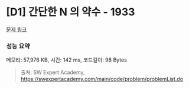 # [D1] 간단한 N 의 약수 - 1933 

[문제 링크](https://swexpertacademy.com/main/code/problem/problemDetail.do?contestProbId=AV5PhcWaAKIDFAUq) 

### 성능 요약

메모리: 57,976 KB, 시간: 142 ms, 코드길이: 98 Bytes



> 출처: SW Expert Academy, https://swexpertacademy.com/main/code/problem/problemList.do